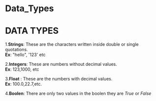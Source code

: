 # Data_Types
<h1>DATA TYPES</h1>

1.**Strings**: These are the characters written inside double or single quotations.<br>
**Ex**: "hello", '123' etc<br>

2.**Integers**: These are numbers without decimal values.<br>
**Ex**: 123,1000, etc<br>

3.**Float** : These are the numbers with decimal values.<br>
**Ex**: 100.0,22.7,etc.<br>

4.**Boolen**: There are only two values in the boolen they are *True* or *False*<br>


